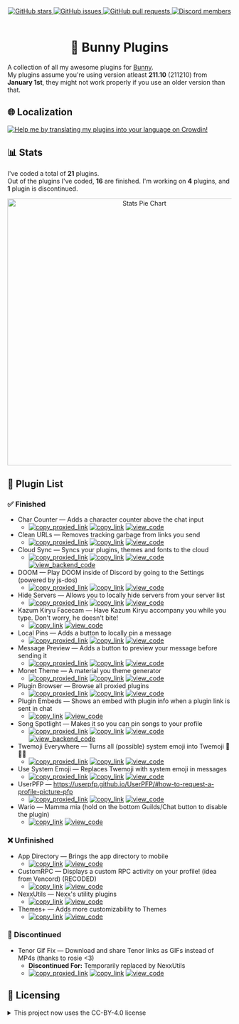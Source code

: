 <!--
  * This file was autogenerated
  * If you want to change anything, do so in the readmes.mjs script
  * https://github.com/nexpid/BunnyPlugins/edit/main/scripts/readmes.mjs
-->

<div align="center">
  <a href="https://github.com/nexpid/BunnyPlugins/stargazers">
    <img alt="GitHub stars" src="https://img.shields.io/github/stars/nexpid/BunnyPlugins?style=for-the-badge&color=b4befe&labelColor=1e1e2e&logo=starship&logoColor=fff">
  </a>
  <a href="https://github.com/nexpid/BunnyPlugins/issues">
    <img alt="GitHub issues" src="https://img.shields.io/github/issues/nexpid/BunnyPlugins?style=for-the-badge&color=74c7ec&labelColor=1e1e2e&logo=gitbook&logoColor=fff">
  </a>
  <a href="https://github.com/nexpid/BunnyPlugins/pulls">
    <img alt="GitHub pull requests" src="https://img.shields.io/github/issues-pr/nexpid/BunnyPlugins?style=for-the-badge&color=a6e3a1&labelColor=1e1e2e&logo=saucelabs&logoColor=fff">
  </a>
  <a href="https://discord.gg/ddcQf3s2Uq">
    <img alt="Discord members" src="https://img.shields.io/discord/1196075698301968455?style=for-the-badge&color=eba0ac&labelColor=1e1e2e&logo=discord&logoColor=fff">
  </a>
</div>
<br/>
<div align="center">
  <h1>🐇 Bunny Plugins</h1>
</div>

A collection of all my awesome plugins for [Bunny](https://github.com/pyoncord/Bunny#installing).  
My plugins assume you're using version atleast **211.10** (211210) from **January 1st**, they might not work properly if you use an older version than that.

## 🌐 Localization

<a href="https://crowdin.com/project/nexpid-vendetta-plugins">
  <img src=".github/localization.png" alt="Help me by translating my plugins into your language on Crowdin!" />
</a>

## 📊 Stats

I've coded a total of **21** plugins.  
Out of the plugins I've coded, **16** are finished. I'm working on **4** plugins, and **1** plugin is discontinued.

<div align="center">
  <img alt="Stats Pie Chart" src="https://quickchart.io/chart?c=%7B%22type%22%3A%22doughnut%22%2C%22data%22%3A%7B%22labels%22%3A%5B%22Finished%22%2C%22Unfinished%22%2C%22Discontinued%22%5D%2C%22datasets%22%3A%5B%7B%22data%22%3A%5B16%2C4%2C1%5D%2C%22backgroundColor%22%3A%5B%22%23a6e3a1%22%2C%22%239399b2%22%2C%22%23f38ba8%22%5D%2C%22datalabels%22%3A%7B%22labels%22%3A%7B%22index%22%3A%7B%22color%22%3A%22%23FFF%22%2C%22font%22%3A%7B%22size%22%3A18%7D%2C%22align%22%3A%22end%22%2C%22anchor%22%3A%22end%22%2C%22formatter%22%3A(_%2C%20ctx)%20%3D%3E%20ctx.chart.data.labels%5Bctx.dataIndex%5D%7D%2C%22name%22%3A%7B%22color%22%3A%22%23222%22%2C%22backgroundColor%22%3A%22%23FFF%22%2C%22borderRadius%22%3A4%2C%22offset%22%3A0%2C%22padding%22%3A2%2C%22font%22%3A%7B%22size%22%3A16%7D%2C%22align%22%3A%22top%22%2C%22formatter%22%3A(val)%20%3D%3E%20%60%24%7BMath.floor((val%20%2F%2021)%20*%20100)%7D%25%60%7D%2C%22value%22%3A%7B%22color%22%3A%22%23FFF%22%2C%22font%22%3A%7B%22size%22%3A16%7D%2C%22padding%22%3A0%2C%22align%22%3A%22bottom%22%7D%7D%7D%7D%5D%7D%2C%22options%22%3A%7B%22legend%22%3A%7B%22display%22%3Afalse%7D%2C%22layout%22%3A%7B%22padding%22%3A%7B%22top%22%3A30%2C%22bottom%22%3A30%7D%7D%2C%22plugins%22%3A%7B%22datalabels%22%3A%7B%22display%22%3Atrue%7D%2C%22doughnutlabel%22%3A%7B%22color%22%3A%22%23FFF%22%2C%22labels%22%3A%5B%7B%22text%22%3A21%2C%22font%22%3A%7B%22size%22%3A20%2C%22weight%22%3A%22bold%22%7D%7D%2C%7B%22text%22%3A%22plugins%22%7D%5D%7D%7D%7D%7D" width=600 />
</div>

## 📃 Plugin List

### ✅ Finished

- Char Counter — Adds a character counter above the chat input
  - [<img alt="copy_proxied_link" src="https://img.shields.io/badge/copy_proxied_link-11111b?style=for-the-badge&labelColor=1e1e2e" />](https://bn-plugins.github.io/vd-proxy/vendetta.nexpid.xyz/char-counter) [<img alt="copy_link" src="https://img.shields.io/badge/copy_link-1e1e2e?style=for-the-badge&labelColor=1e1e2e" />](https://bunny.nexpid.xyz/char-counter) [<img alt="view_code" src="https://img.shields.io/badge/view_code-313244?style=for-the-badge&labelColor=1e1e2e" />](https://github.com/nexpid/BunnyPlugins/tree/main/plugins/char-counter)
- Clean URLs — Removes tracking garbage from links you send
  - [<img alt="copy_proxied_link" src="https://img.shields.io/badge/copy_proxied_link-11111b?style=for-the-badge&labelColor=1e1e2e" />](https://bn-plugins.github.io/vd-proxy/vendetta.nexpid.xyz/clean-urls) [<img alt="copy_link" src="https://img.shields.io/badge/copy_link-1e1e2e?style=for-the-badge&labelColor=1e1e2e" />](https://bunny.nexpid.xyz/clean-urls) [<img alt="view_code" src="https://img.shields.io/badge/view_code-313244?style=for-the-badge&labelColor=1e1e2e" />](https://github.com/nexpid/BunnyPlugins/tree/main/plugins/clean-urls)
- Cloud Sync — Syncs your plugins, themes and fonts to the cloud
  - [<img alt="copy_proxied_link" src="https://img.shields.io/badge/copy_proxied_link-11111b?style=for-the-badge&labelColor=1e1e2e" />](https://bn-plugins.github.io/vd-proxy/vendetta.nexpid.xyz/cloud-sync) [<img alt="copy_link" src="https://img.shields.io/badge/copy_link-1e1e2e?style=for-the-badge&labelColor=1e1e2e" />](https://bunny.nexpid.xyz/cloud-sync) [<img alt="view_code" src="https://img.shields.io/badge/view_code-313244?style=for-the-badge&labelColor=1e1e2e" />](https://github.com/nexpid/BunnyPlugins/tree/main/plugins/cloud-sync) [<img alt="view_backend_code" src="https://img.shields.io/badge/view_backend_code-45475a?style=for-the-badge&labelColor=1e1e2e" />](https://github.com/nexpid/VendettaCloudSync)
- DOOM — Play DOOM inside of Discord by going to the Settings (powered by js-dos)
  - [<img alt="copy_proxied_link" src="https://img.shields.io/badge/copy_proxied_link-11111b?style=for-the-badge&labelColor=1e1e2e" />](https://bn-plugins.github.io/vd-proxy/vendetta.nexpid.xyz/doom) [<img alt="copy_link" src="https://img.shields.io/badge/copy_link-1e1e2e?style=for-the-badge&labelColor=1e1e2e" />](https://bunny.nexpid.xyz/doom) [<img alt="view_code" src="https://img.shields.io/badge/view_code-313244?style=for-the-badge&labelColor=1e1e2e" />](https://github.com/nexpid/BunnyPlugins/tree/main/plugins/doom)
- Hide Servers — Allows you to locally hide servers from your server list
  - [<img alt="copy_proxied_link" src="https://img.shields.io/badge/copy_proxied_link-11111b?style=for-the-badge&labelColor=1e1e2e" />](https://bn-plugins.github.io/vd-proxy/vendetta.nexpid.xyz/hide-servers) [<img alt="copy_link" src="https://img.shields.io/badge/copy_link-1e1e2e?style=for-the-badge&labelColor=1e1e2e" />](https://bunny.nexpid.xyz/hide-servers) [<img alt="view_code" src="https://img.shields.io/badge/view_code-313244?style=for-the-badge&labelColor=1e1e2e" />](https://github.com/nexpid/BunnyPlugins/tree/main/plugins/hide-servers)
- Kazum Kiryu Facecam — Have Kazum Kiryu accompany you while you type. Don't worry, he doesn't bite!
  - [<img alt="copy_link" src="https://img.shields.io/badge/copy_link-1e1e2e?style=for-the-badge&labelColor=1e1e2e" />](https://bunny.nexpid.xyz/kiryu-facecam) [<img alt="view_code" src="https://img.shields.io/badge/view_code-313244?style=for-the-badge&labelColor=1e1e2e" />](https://github.com/nexpid/BunnyPlugins/tree/main/plugins/kiryu-facecam)
- Local Pins — Adds a button to locally pin a message
  - [<img alt="copy_proxied_link" src="https://img.shields.io/badge/copy_proxied_link-11111b?style=for-the-badge&labelColor=1e1e2e" />](https://bn-plugins.github.io/vd-proxy/vendetta.nexpid.xyz/local-pins) [<img alt="copy_link" src="https://img.shields.io/badge/copy_link-1e1e2e?style=for-the-badge&labelColor=1e1e2e" />](https://bunny.nexpid.xyz/local-pins) [<img alt="view_code" src="https://img.shields.io/badge/view_code-313244?style=for-the-badge&labelColor=1e1e2e" />](https://github.com/nexpid/BunnyPlugins/tree/main/plugins/local-pins)
- Message Preview — Adds a button to preview your message before sending it
  - [<img alt="copy_proxied_link" src="https://img.shields.io/badge/copy_proxied_link-11111b?style=for-the-badge&labelColor=1e1e2e" />](https://bn-plugins.github.io/vd-proxy/vendetta.nexpid.xyz/message-preview) [<img alt="copy_link" src="https://img.shields.io/badge/copy_link-1e1e2e?style=for-the-badge&labelColor=1e1e2e" />](https://bunny.nexpid.xyz/message-preview) [<img alt="view_code" src="https://img.shields.io/badge/view_code-313244?style=for-the-badge&labelColor=1e1e2e" />](https://github.com/nexpid/BunnyPlugins/tree/main/plugins/message-preview)
- Monet Theme — A material you theme generator
  - [<img alt="copy_proxied_link" src="https://img.shields.io/badge/copy_proxied_link-11111b?style=for-the-badge&labelColor=1e1e2e" />](https://bn-plugins.github.io/vd-proxy/vendetta.nexpid.xyz/monet-theme) [<img alt="copy_link" src="https://img.shields.io/badge/copy_link-1e1e2e?style=for-the-badge&labelColor=1e1e2e" />](https://bunny.nexpid.xyz/monet-theme) [<img alt="view_code" src="https://img.shields.io/badge/view_code-313244?style=for-the-badge&labelColor=1e1e2e" />](https://github.com/nexpid/BunnyPlugins/tree/main/plugins/monet-theme)
- Plugin Browser — Browse all proxied plugins
  - [<img alt="copy_proxied_link" src="https://img.shields.io/badge/copy_proxied_link-11111b?style=for-the-badge&labelColor=1e1e2e" />](https://bn-plugins.github.io/vd-proxy/vendetta.nexpid.xyz/plugin-browser) [<img alt="copy_link" src="https://img.shields.io/badge/copy_link-1e1e2e?style=for-the-badge&labelColor=1e1e2e" />](https://bunny.nexpid.xyz/plugin-browser) [<img alt="view_code" src="https://img.shields.io/badge/view_code-313244?style=for-the-badge&labelColor=1e1e2e" />](https://github.com/nexpid/BunnyPlugins/tree/main/plugins/plugin-browser)
- Plugin Embeds — Shows an embed with plugin info when a plugin link is sent in chat
  - [<img alt="copy_link" src="https://img.shields.io/badge/copy_link-1e1e2e?style=for-the-badge&labelColor=1e1e2e" />](https://bunny.nexpid.xyz/plugin-embeds) [<img alt="view_code" src="https://img.shields.io/badge/view_code-313244?style=for-the-badge&labelColor=1e1e2e" />](https://github.com/nexpid/BunnyPlugins/tree/main/plugins/plugin-embeds)
- Song Spotlight — Makes it so you can pin songs to your profile
  - [<img alt="copy_proxied_link" src="https://img.shields.io/badge/copy_proxied_link-11111b?style=for-the-badge&labelColor=1e1e2e" />](https://bn-plugins.github.io/vd-proxy/vendetta.nexpid.xyz/song-spotlight) [<img alt="copy_link" src="https://img.shields.io/badge/copy_link-1e1e2e?style=for-the-badge&labelColor=1e1e2e" />](https://bunny.nexpid.xyz/song-spotlight) [<img alt="view_code" src="https://img.shields.io/badge/view_code-313244?style=for-the-badge&labelColor=1e1e2e" />](https://github.com/nexpid/BunnyPlugins/tree/main/plugins/song-spotlight) [<img alt="view_backend_code" src="https://img.shields.io/badge/view_backend_code-45475a?style=for-the-badge&labelColor=1e1e2e" />](https://github.com/nexpid/SongSpotlight)
- Twemoji Everywhere — Turns all (possible) system emoji into Twemoji 👋😀🎉
  - [<img alt="copy_proxied_link" src="https://img.shields.io/badge/copy_proxied_link-11111b?style=for-the-badge&labelColor=1e1e2e" />](https://bn-plugins.github.io/vd-proxy/vendetta.nexpid.xyz/twemoji-everywhere) [<img alt="copy_link" src="https://img.shields.io/badge/copy_link-1e1e2e?style=for-the-badge&labelColor=1e1e2e" />](https://bunny.nexpid.xyz/twemoji-everywhere) [<img alt="view_code" src="https://img.shields.io/badge/view_code-313244?style=for-the-badge&labelColor=1e1e2e" />](https://github.com/nexpid/BunnyPlugins/tree/main/plugins/twemoji-everywhere)
- Use System Emoji — Replaces Twemoji with system emoji in messages
  - [<img alt="copy_proxied_link" src="https://img.shields.io/badge/copy_proxied_link-11111b?style=for-the-badge&labelColor=1e1e2e" />](https://bn-plugins.github.io/vd-proxy/vendetta.nexpid.xyz/use-system-emoji) [<img alt="copy_link" src="https://img.shields.io/badge/copy_link-1e1e2e?style=for-the-badge&labelColor=1e1e2e" />](https://bunny.nexpid.xyz/use-system-emoji) [<img alt="view_code" src="https://img.shields.io/badge/view_code-313244?style=for-the-badge&labelColor=1e1e2e" />](https://github.com/nexpid/BunnyPlugins/tree/main/plugins/use-system-emoji)
- UserPFP — https://userpfp.github.io/UserPFP/#how-to-request-a-profile-picture-pfp
  - [<img alt="copy_proxied_link" src="https://img.shields.io/badge/copy_proxied_link-11111b?style=for-the-badge&labelColor=1e1e2e" />](https://bn-plugins.github.io/vd-proxy/vendetta.nexpid.xyz/usrpfp) [<img alt="copy_link" src="https://img.shields.io/badge/copy_link-1e1e2e?style=for-the-badge&labelColor=1e1e2e" />](https://bunny.nexpid.xyz/usrpfp) [<img alt="view_code" src="https://img.shields.io/badge/view_code-313244?style=for-the-badge&labelColor=1e1e2e" />](https://github.com/nexpid/BunnyPlugins/tree/main/plugins/usrpfp)
- Wario — Mamma mia (hold on the bottom Guilds/Chat button to disable the plugin)
  - [<img alt="copy_link" src="https://img.shields.io/badge/copy_link-1e1e2e?style=for-the-badge&labelColor=1e1e2e" />](https://bunny.nexpid.xyz/wario) [<img alt="view_code" src="https://img.shields.io/badge/view_code-313244?style=for-the-badge&labelColor=1e1e2e" />](https://github.com/nexpid/BunnyPlugins/tree/main/plugins/wario)

### ❌ Unfinished

- App Directory — Brings the app directory to mobile
  - [<img alt="copy_link" src="https://img.shields.io/badge/copy_link-1e1e2e?style=for-the-badge&labelColor=1e1e2e" />](https://bunny.nexpid.xyz/app-directory) [<img alt="view_code" src="https://img.shields.io/badge/view_code-313244?style=for-the-badge&labelColor=1e1e2e" />](https://github.com/nexpid/BunnyPlugins/tree/main/plugins/app-directory)
- CustomRPC — Displays a custom RPC activity on your profile! (idea from Vencord) (RECODED)
  - [<img alt="copy_link" src="https://img.shields.io/badge/copy_link-1e1e2e?style=for-the-badge&labelColor=1e1e2e" />](https://bunny.nexpid.xyz/customrpc) [<img alt="view_code" src="https://img.shields.io/badge/view_code-313244?style=for-the-badge&labelColor=1e1e2e" />](https://github.com/nexpid/BunnyPlugins/tree/main/plugins/customrpc)
- NexxUtils — Nexx's utility plugins
  - [<img alt="copy_link" src="https://img.shields.io/badge/copy_link-1e1e2e?style=for-the-badge&labelColor=1e1e2e" />](https://bunny.nexpid.xyz/nexxutils) [<img alt="view_code" src="https://img.shields.io/badge/view_code-313244?style=for-the-badge&labelColor=1e1e2e" />](https://github.com/nexpid/BunnyPlugins/tree/main/plugins/nexxutils)
- Themes+ — Adds more customizability to Themes
  - [<img alt="copy_link" src="https://img.shields.io/badge/copy_link-1e1e2e?style=for-the-badge&labelColor=1e1e2e" />](https://bunny.nexpid.xyz/themes-plus) [<img alt="view_code" src="https://img.shields.io/badge/view_code-313244?style=for-the-badge&labelColor=1e1e2e" />](https://github.com/nexpid/BunnyPlugins/tree/main/plugins/themes-plus)

### 🎫 Discontinued

- Tenor Gif Fix — Download and share Tenor links as GIFs instead of MP4s (thanks to rosie <3)
  - **Discontinued For:** Temporarily replaced by NexxUtils
  - [<img alt="copy_proxied_link" src="https://img.shields.io/badge/copy_proxied_link-11111b?style=for-the-badge&labelColor=1e1e2e" />](https://bn-plugins.github.io/vd-proxy/vendetta.nexpid.xyz/tenor-gif-fix) [<img alt="copy_link" src="https://img.shields.io/badge/copy_link-1e1e2e?style=for-the-badge&labelColor=1e1e2e" />](https://bunny.nexpid.xyz/tenor-gif-fix) [<img alt="view_code" src="https://img.shields.io/badge/view_code-313244?style=for-the-badge&labelColor=1e1e2e" />](https://github.com/nexpid/BunnyPlugins/tree/main/plugins/tenor-gif-fix)

## 📜 Licensing

<details>
  <summary>This project now uses the CC-BY-4.0 license</summary>

The Creative Commons Attribution 4.0 International License is an open and flexible license that grants users the ability to share, adapt, and build upon the contents of this project for any purpose, including commercial endeavors. Under this license, users are required to provide appropriate attribution to the original author(s), acknowledging their contribution to the work. This license promotes collaboration and innovation by allowing individuals and organizations to leverage and modify the project while ensuring that credit is given to the creators.

</details>
